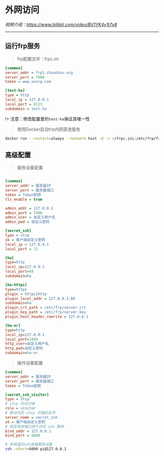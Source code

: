 # 外网访问

*视频介绍：https://www.bilibili.com/video/BV1YK4y1t7x8*

---

## 运行frp服务

> frp配置文件：frpc.ini

```ini
[common]
server_addr = frp1.chuantou.org
server_port = 7000
token = www.xxorg.com

[test-ha]
type = http
local_ip = 127.0.0.1
local_port = 8123
subdomain = test-ha
```
!> 注意：修改配置里的`test-ha`保证其唯一性

> 使用Docker启动frp内网穿透服务

```bash
docker run --restart=always --network host -d -v ~/frpc.ini:/etc/frp/frpc.ini --name frpc snowdreamtech/frpc
```

## 高级配置

> 服务设备配置
```ini

[common]
server_addr = 服务器IP
server_port = 服务器端口
token = Token密钥
tls_enable = true

admin_addr = 127.0.0.1
admin_port = 7400
admin_user = 自定义用户名
admin_pwd = 自定义密码

[secret_ssh]
type = stcp
sk = 客户端自定义密钥
local_ip = 127.0.0.1
local_port = 22

[ha]
type=http
local_ip=127.0.0.1
local_port=88
subdomain=ha

[ha-https]
type=https
plugin = https2http
plugin_local_addr = 127.0.0.1:88
subdomain=ha
plugin_crt_path = /etc/frp/server.crt
plugin_key_path = /etc/frp/server.key
plugin_host_header_rewrite = 127.0.0.1

[ha-nr]
type=http
local_ip=127.0.0.1
local_port=1880
http_user=自定义用户名
http_pwd=自定义密码
subdomain=ha-nr
```

> 操作设备配置
```ini
[common]
server_addr = 服务器IP
server_port = 服务器端口
token = Token密钥

[secret_ssh_visitor]
type = stcp
# stcp 的访问者
role = visitor
# 要访问的 stcp 代理的名字
server_name = secret_ssh
sk = 客户端自定义密钥
# 绑定本地端口用于访问 ssh 服务
bind_addr = 127.0.0.1
bind_port = 6000
```

```bash
# 本地通过ssh连接服务设备
ssh -oPort=6000 pi@127.0.0.1
```
